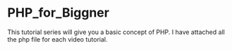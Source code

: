 # PHP_for_Biggner
This tutorial series will give you a basic concept of PHP. I have attached all the php file for each video tutorial.
